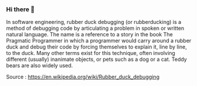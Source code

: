 ### Hi there 👋

In software engineering, rubber duck debugging (or rubberducking) is a method of debugging code by articulating a problem in spoken or written natural language. The name is a reference to a story in the book The Pragmatic Programmer in which a programmer would carry around a rubber duck and debug their code by forcing themselves to explain it, line by line, to the duck. Many other terms exist for this technique, often involving different (usually) inanimate objects, or pets such as a dog or a cat. Teddy bears are also widely used.

Source : https://en.wikipedia.org/wiki/Rubber_duck_debugging

<!--
**thebetterthomli/thebetterthomli** is a ✨ _special_ ✨ repository because its `README.md` (this file) appears on your GitHub profile.

Here are some ideas to get you started:

- 🔭 I’m currently working on ...
- 🌱 I’m currently learning ...
- 👯 I’m looking to collaborate on ...
- 🤔 I’m looking for help with ...
- 💬 Ask me about ...
- 📫 How to reach me: ...
- 😄 Pronouns: ...
- ⚡ Fun fact: ...
-->
